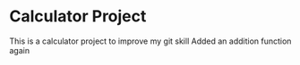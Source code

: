 # Calculator Project
This is a calculator project to improve my git skill
Added an addition function again
